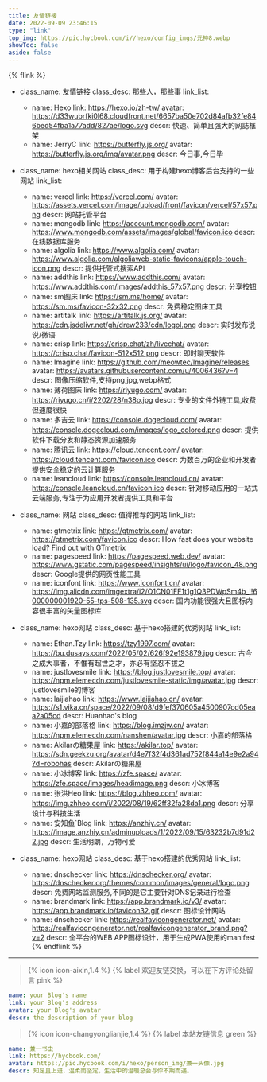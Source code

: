 ```yaml
---
title: 友情链接
date: 2022-09-09 23:46:15
type: "link"
top_img: https://pic.hycbook.com/i//hexo/config_imgs/元神8.webp
showToc: false
aside: false
---
```


{% flink %}
- class_name: 友情链接
  class_desc: 那些人，那些事
  link_list:
    - name: Hexo
      link: https://hexo.io/zh-tw/
      avatar: https://d33wubrfki0l68.cloudfront.net/6657ba50e702d84afb32fe846bed54fba1a77add/827ae/logo.svg
      descr: 快速、简单且强大的网誌框架
    - name: JerryC
      link: https://butterfly.js.org/
      avatar: https://butterfly.js.org/img/avatar.png
      descr: 今日事,今日毕

- class_name: hexo相关网站
  class_desc: 用于构建hexo博客后台支持的一些网站
  link_list:
    - name: vercel
      link: https://vercel.com/
      avatar: https://assets.vercel.com/image/upload/front/favicon/vercel/57x57.png
      descr: 网站托管平台
    - name: mongodb
      link: https://account.mongodb.com/
      avatar: https://www.mongodb.com/assets/images/global/favicon.ico
      descr: 在线数据库服务
    - name: algolia
      link: https://www.algolia.com/
      avatar: https://www.algolia.com/algoliaweb-static-favicons/apple-touch-icon.png
      descr: 提供托管式搜索API
    - name: addthis
      link: https://www.addthis.com/
      avatar: https://www.addthis.com/images/addthis_57x57.png
      descr: 分享按钮
    - name: sm图床
      link: https://sm.ms/home/
      avatar: https://sm.ms/favicon-32x32.png
      descr: 免费稳定图床工具
    - name: artitalk
      link: https://artitalk.js.org/
      avatar: https://cdn.jsdelivr.net/gh/drew233/cdn/logol.png
      descr: 实时发布说说/微语
    - name: crisp
      link: https://crisp.chat/zh/livechat/
      avatar: https://crisp.chat/favicon-512x512.png
      descr: 即时聊天软件
    - name: Imagine
      link: https://github.com/meowtec/Imagine/releases
      avatar: https://avatars.githubusercontent.com/u/4006436?v=4
      descr: 图像压缩软件,支持png,jpg,webp格式
    - name: 薄荷图床
      link: https://riyugo.com/
      avatar: https://riyugo.cn/i/2202/28/n38o.jpg
      descr: 专业的文件外链工具,收费但速度很快
    - name: 多吉云
      link: https://console.dogecloud.com/
      avatar: https://console.dogecloud.com/images/logo_colored.png
      descr: 提供软件下载分发和静态资源加速服务
    - name: 腾讯云
      link: https://cloud.tencent.com/
      avatar: https://cloud.tencent.com/favicon.ico
      descr: 为数百万的企业和开发者提供安全稳定的云计算服务
    - name: leancloud
      link: https://console.leancloud.cn/
      avatar: https://console.leancloud.cn/favicon.ico
      descr: 针对移动应用的一站式云端服务,专注于为应用开发者提供工具和平台
  
- class_name: 网站
  class_desc: 值得推荐的网站
  link_list:
    - name: gtmetrix
      link: https://gtmetrix.com/
      avatar: https://gtmetrix.com/favicon.ico
      descr: How fast does your website load? Find out with GTmetrix
    - name: pagespeed
      link: https://pagespeed.web.dev/
      avatar: https://www.gstatic.com/pagespeed/insights/ui/logo/favicon_48.png
      descr: Google提供的网页性能工具
    - name: iconfont
      link: https://www.iconfont.cn/
      avatar: https://img.alicdn.com/imgextra/i2/O1CN01FF1t1g1Q3PDWpSm4b_!!6000000001920-55-tps-508-135.svg
      descr: 国内功能很强大且图标内容很丰富的矢量图标库

- class_name: hexo网站
  class_desc: 基于hexo搭建的优秀网站
  link_list:
    - name: Ethan.Tzy
      link: https://tzy1997.com/
      avatar: https://bu.dusays.com/2022/05/02/626f92e193879.jpg
      descr: 古今之成大事者，不惟有超世之才，亦必有坚忍不拔之
    - name: justlovesmile
      link: https://blog.justlovesmile.top/
      avatar: https://npm.elemecdn.com/justlovesmile-static/img/avatar.jpg
      descr: justlovesmile的博客
    - name: laijiahao
      link: https://www.laijiahao.cn/
      avatar: https://s1.vika.cn/space/2022/09/08/d9fef370605a4500907cd05eaa2a05cd
      descr: Huanhao's blog
    - name: 小嘉的部落格
      link: https://blog.imzjw.cn/
      avatar: https://npm.elemecdn.com/nanshen/avatar.jpg
      descr: 小嘉的部落格
    - name: Akilarの糖果屋
      link: https://akilar.top/
      avatar: https://sdn.geekzu.org/avatar/d4e7f32f4d361ad752f844a14e9e2a94?d=robohas
      descr: Akilarの糖果屋
    - name: 小冰博客
      link: https://zfe.space/
      avatar: https://zfe.space/images/headimage.png
      descr: 小冰博客
    - name: 张洪Heo
      link: https://blog.zhheo.com/
      avatar: https://img.zhheo.com/i/2022/08/19/62ff32fa28da1.png
      descr: 分享设计与科技生活
    - name: 安知鱼`Blog
      link: https://anzhiy.cn/
      avatar: https://image.anzhiy.cn/adminuploads/1/2022/09/15/63232b7d91d22.jpg
      descr: 生活明朗，万物可爱
  
- class_name: hexo网站
  class_desc: 基于hexo搭建的优秀网站
  link_list:
    - name: dnschecker
      link: https://dnschecker.org/
      avatar: https://dnschecker.org/themes/common/images/general/logo.png
      descr: 免费网站监测服务,不同的是它主要针对DNS记录进行检查
    - name: brandmark
      link: https://app.brandmark.io/v3/
      avatar: https://app.brandmark.io/favicon32.gif
      descr: 图标设计网站
    - name: dnschecker
      link: https://realfavicongenerator.net/
      avatar: https://realfavicongenerator.net/realfavicongenerator_brand.png?v=2
      descr: 全平台的WEB APP图标设计，用于生成PWA使用的manifest
      {% endflink %}



---



> {% icon icon-aixin,1.4 %} {% label 欢迎友链交换，可以在下方评论处留言 pink %}

```yml
name: your Blog's name
link: your Blog's address
avatar: your Blog's avatar
descr: the description of your blog
```



> {% icon icon-changyonglianjie,1.4 %} {% label 本站友链信息 green %}

```yml
name: 兼一书虫
link: https://hycbook.com/
avatar: https://pic.hycbook.com/i/hexo/person_img/兼一头像.jpg
descr: 知足且上进，温柔而坚定，生活中的温暖总会与你不期而遇。
```


